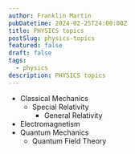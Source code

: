 ```yaml
---
author: Franklin Martin
pubDatetime: 2024-02-25T24:00:00Z
title: PHYSICS topics
postSlug: physics-topics
featured: false
draft: false
tags:
  - physics
description: PHYSICS topics
---
```

- Classical Mechanics
  - Special Relativity
    - General Relativity
- Electromagnetism
- Quantum Mechanics
  - Quantum Field Theory


